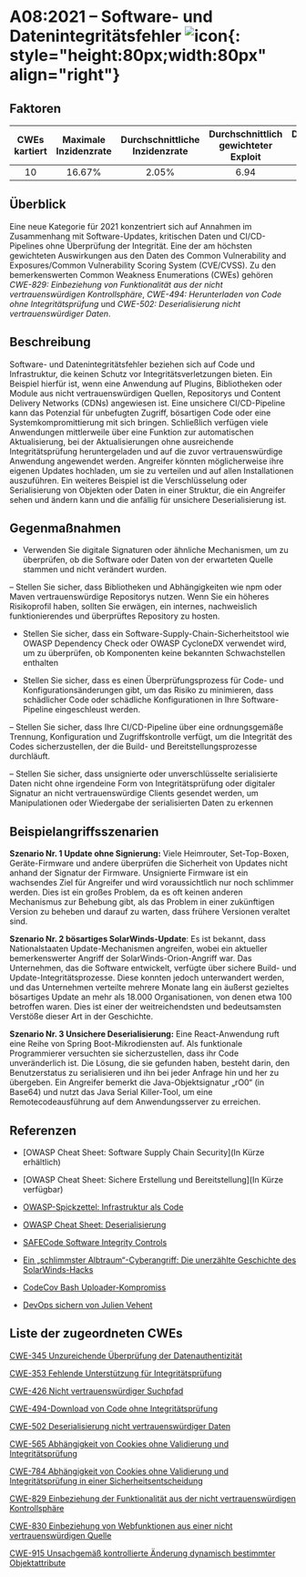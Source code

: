 # A08:2021 – Software- und Datenintegritätsfehler ![icon](assets/TOP_10_Icons_Final_Software_and_Data_Integrity_Failures.png){: style="height:80px;width:80px" align="right"}

## Faktoren

| CWEs kartiert | Maximale Inzidenzrate | Durchschnittliche Inzidenzrate | Durchschnittlich gewichteter Exploit | Durchschnittliche gewichtete Auswirkung | Maximale Abdeckung | Durchschnittliche Abdeckung | Gesamtzahl der Vorkommen | CVEs insgesamt |
|:-------------:|:--------------------:|:--------------------:|:--------------:|:--------------:|:----------------------:|:---------------------:|:-------------------:|:------------:|
| 10          | 16.67%             | 2.05%              | 6.94                 | 7.94                | 75.04%       | 45.35%       | 47,972            | 1,152      |

## Überblick

Eine neue Kategorie für 2021 konzentriert sich auf Annahmen im Zusammenhang mit Software-Updates, kritischen Daten und CI/CD-Pipelines ohne Überprüfung der Integrität. Eine der am höchsten gewichteten Auswirkungen aus den Daten des Common Vulnerability and Exposures/Common Vulnerability Scoring System (CVE/CVSS). Zu den bemerkenswerten Common Weakness Enumerations (CWEs) gehören *CWE-829: Einbeziehung von Funktionalität aus der nicht vertrauenswürdigen Kontrollsphäre*, *CWE-494: Herunterladen von Code ohne Integritätsprüfung* und *CWE-502: Deserialisierung nicht vertrauenswürdiger Daten*.

## Beschreibung

Software- und Datenintegritätsfehler beziehen sich auf Code und Infrastruktur, die keinen Schutz vor Integritätsverletzungen bieten. Ein Beispiel hierfür ist, wenn eine Anwendung auf Plugins, Bibliotheken oder Module aus nicht vertrauenswürdigen Quellen, Repositorys und Content Delivery Networks (CDNs) angewiesen ist. Eine unsichere CI/CD-Pipeline kann das Potenzial für unbefugten Zugriff, bösartigen Code oder eine Systemkompromittierung mit sich bringen. Schließlich verfügen viele Anwendungen mittlerweile über eine Funktion zur automatischen Aktualisierung, bei der Aktualisierungen ohne ausreichende Integritätsprüfung heruntergeladen und auf die zuvor vertrauenswürdige Anwendung angewendet werden. Angreifer könnten möglicherweise ihre eigenen Updates hochladen, um sie zu verteilen und auf allen Installationen auszuführen. Ein weiteres Beispiel ist die Verschlüsselung oder Serialisierung von Objekten oder Daten in einer Struktur, die ein Angreifer sehen und ändern kann und die anfällig für unsichere Deserialisierung ist.

## Gegenmaßnahmen

- Verwenden Sie digitale Signaturen oder ähnliche Mechanismen, um zu überprüfen, ob die Software oder Daten von der erwarteten Quelle stammen und nicht verändert wurden.

– Stellen Sie sicher, dass Bibliotheken und Abhängigkeiten wie npm oder Maven vertrauenswürdige Repositorys nutzen. Wenn Sie ein höheres Risikoprofil haben, sollten Sie erwägen, ein internes, nachweislich funktionierendes und überprüftes Repository zu hosten.

- Stellen Sie sicher, dass ein Software-Supply-Chain-Sicherheitstool wie OWASP Dependency Check oder OWASP CycloneDX verwendet wird, um zu überprüfen, ob Komponenten keine bekannten Schwachstellen enthalten

- Stellen Sie sicher, dass es einen Überprüfungsprozess für Code- und Konfigurationsänderungen gibt, um das Risiko zu minimieren, dass schädlicher Code oder schädliche Konfigurationen in Ihre Software-Pipeline eingeschleust werden.

– Stellen Sie sicher, dass Ihre CI/CD-Pipeline über eine ordnungsgemäße Trennung, Konfiguration und Zugriffskontrolle verfügt, um die Integrität des Codes sicherzustellen, der die Build- und Bereitstellungsprozesse durchläuft.

– Stellen Sie sicher, dass unsignierte oder unverschlüsselte serialisierte Daten nicht ohne irgendeine Form von Integritätsprüfung oder digitaler Signatur an nicht vertrauenswürdige Clients gesendet werden, um Manipulationen oder Wiedergabe der serialisierten Daten zu erkennen

## Beispielangriffsszenarien

**Szenario Nr. 1 Update ohne Signierung:** Viele Heimrouter, Set-Top-Boxen, Geräte-Firmware und andere überprüfen die Sicherheit von Updates nicht anhand der Signatur der Firmware. Unsignierte Firmware ist ein wachsendes Ziel für Angreifer und wird voraussichtlich nur noch schlimmer werden. Dies ist ein großes Problem, da es oft keinen anderen Mechanismus zur Behebung gibt, als das Problem in einer zukünftigen Version zu beheben und darauf zu warten, dass frühere Versionen veraltet sind.

**Szenario Nr. 2 bösartiges SolarWinds-Update**: Es ist bekannt, dass Nationalstaaten Update-Mechanismen angreifen, wobei ein aktueller bemerkenswerter Angriff der SolarWinds-Orion-Angriff war. Das Unternehmen, das die Software entwickelt, verfügte über sichere Build- und Update-Integritätsprozesse. Diese konnten jedoch unterwandert werden, und das Unternehmen verteilte mehrere Monate lang ein äußerst gezieltes bösartiges Update an mehr als 18.000 Organisationen, von denen etwa 100 betroffen waren. Dies ist einer der weitreichendsten und bedeutsamsten Verstöße dieser Art in der Geschichte.

**Szenario Nr. 3 Unsichere Deserialisierung:** Eine React-Anwendung ruft eine Reihe von Spring Boot-Mikrodiensten auf. Als funktionale Programmierer versuchten sie sicherzustellen, dass ihr Code unveränderlich ist. Die Lösung, die sie gefunden haben, besteht darin, den Benutzerstatus zu serialisieren und ihn bei jeder Anfrage hin und her zu übergeben. Ein Angreifer bemerkt die Java-Objektsignatur „rO0“ (in Base64) und nutzt das Java Serial Killer-Tool, um eine Remotecodeausführung auf dem Anwendungsserver zu erreichen.

## Referenzen

- \[OWASP Cheat Sheet: Software Supply Chain Security\](In Kürze erhältlich)

- \[OWASP Cheat Sheet: Sichere Erstellung und Bereitstellung\](In Kürze verfügbar)

- [OWASP-Spickzettel: Infrastruktur als Code](https://cheatsheetseries.owasp.org/cheatsheets/Infrastructure_as_Code_Security_Cheat_Sheet.html)

- [OWASP Cheat Sheet: Deserialisierung]( <https://www.owasp.org/index.php/Deserialization_Cheat_Sheet>)

- [SAFECode Software Integrity Controls]( https://safecode.org/publication/SAFECode_Software_Integrity_Controls0610.pdf)

- [Ein „schlimmster Albtraum“-Cyberangriff: Die unerzählte Geschichte des SolarWinds-Hacks](<https://www.npr.org/2021/04/16/985439655/a-worst-nightmare-cyberattack-the-untold-story -of-the-solarwinds-hack>)

- [CodeCov Bash Uploader-Kompromiss](https://about.codecov.io/security-update)

- [DevOps sichern von Julien Vehent](https://www.manning.com/books/securing-devops)

## Liste der zugeordneten CWEs

[CWE-345 Unzureichende Überprüfung der Datenauthentizität](https://cwe.mitre.org/data/definitions/345.html)

[CWE-353 Fehlende Unterstützung für Integritätsprüfung](https://cwe.mitre.org/data/definitions/353.html)

[CWE-426 Nicht vertrauenswürdiger Suchpfad](https://cwe.mitre.org/data/definitions/426.html)

[CWE-494-Download von Code ohne Integritätsprüfung](https://cwe.mitre.org/data/definitions/494.html)

[CWE-502 Deserialisierung nicht vertrauenswürdiger Daten](https://cwe.mitre.org/data/definitions/502.html)

[CWE-565 Abhängigkeit von Cookies ohne Validierung und Integritätsprüfung](https://cwe.mitre.org/data/definitions/565.html)

[CWE-784 Abhängigkeit von Cookies ohne Validierung und Integritätsprüfung in einer Sicherheitsentscheidung](https://cwe.mitre.org/data/definitions/784.html)

[CWE-829 Einbeziehung der Funktionalität aus der nicht vertrauenswürdigen Kontrollsphäre](https://cwe.mitre.org/data/definitions/829.html)

[CWE-830 Einbeziehung von Webfunktionen aus einer nicht vertrauenswürdigen Quelle](https://cwe.mitre.org/data/definitions/830.html)

[CWE-915 Unsachgemäß kontrollierte Änderung dynamisch bestimmter Objektattribute](https://cwe.mitre.org/data/definitions/915.html)
